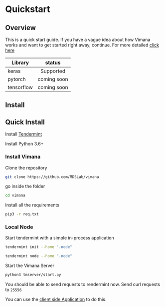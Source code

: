 # Quickstart 

## Overview

This is a quick start guide. If you have a vague idea about how Vimana works and want to get started right away, continue.
For more detailed [click here](install.md)


| Library       | status        |
| ------------- |:-------------:|
| keras         | Supported     |
| pytorch       | coming soon   |
| tensorflow    | coming soon   |

## Install 

## Quick Install 

Install [Tendermint](https://tendermint.com/docs/introduction/quick-start.html#install)

Install Python 3.6+ 

### Install Vimana

Clone the repository

```bash
git clone https://github.com/MDSLab/vimana
```

go inside the folder 

```bash
cd vimana
```

Install all the requirements

``` bash
pip3 -r req.txt
```

### Local Node

Start tendermint with a simple in-process application

``` bash
tendermint init --home ".node"

tendermint node --home ".node"
```

Start the Vimana Server

```bash
python3 tmserver/start.py
```

You should be able to send requests to rendermint now. Send curl requests to `25556`


You can use the [client side Application](django.md) to do this.

